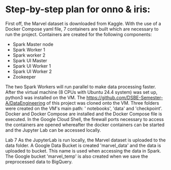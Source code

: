 # Step-by-step plan for onno & iris:
First off, the Marvel dataset is downloaded from Kaggle. With the use of a Docker Compose yaml file, 7 containers are built which are necessary to run the project. Containers are created for the following components:
- Spark Master node
- Spark Worker 1
- Spark worker 2
- Spark UI Master
- Spark UI Worker 1
- Spark UI Worker 2
- Zookeeper

The two Spark Workers will run parallel to make data processing faster. After the virtual machine (8 CPUs with Ubuntu 24.4 system) was set up, python3 was installed on the VM. The https://github.com/DSBE-Semester-A/DataEngineering of this project was cloned onto the VM. Three folders were created on the VM's main path: ' notebooks', 'data' and 'checkpoint'. Docker and Docker Compose are installed and the Docker Compose file is executed. In the Google Cloud Shell, the firewall ports necessary to access the containers are opened whereafter the docker containers can be started and the Jupyter Lab can be accessed locally.

Lab 7
As the JupyterLab is run locally, the Marvel dataset is uploaded to the data folder. A Google Data Bucket is created 'marvel_data' and the data is uploaded to bucket. This name is used when accessing the data in Spark. The Google bucket 'marvel_temp' is also created when we save the preprocessed data to BigQuery.